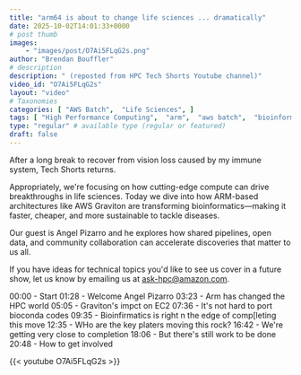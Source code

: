 ```yaml
---
title: "arm64 is about to change life sciences ... dramatically"
date: 2025-10-02T14:01:33+0000
# post thumb
images:
    - "images/post/O7Ai5FLqG2s.png"
author: "Brendan Bouffler"
# description
description: " (reposted from HPC Tech Shorts Youtube channel)"
video_id: "O7Ai5FLqG2s"
layout: "video"
# Taxonomies
categories: [ "AWS Batch",  "Life Sciences", ]
tags: [ "High Performance Computing",  "arm",  "aws batch",  "bioinformatics",  "cloud computing",  "scientific computing",  "techshorts", ]
type: "regular" # available type (regular or featured)
draft: false
---
```


After a long break to recover from vision loss caused by my immune system, Tech Shorts returns.

Appropriately, we're focusing on how cutting-edge compute can drive breakthroughs in life sciences. Today we dive into how ARM-based architectures like AWS Graviton are transforming bioinformatics—making it faster, cheaper, and more sustainable to tackle diseases.

Our guest is Angel Pizarro and he explores how shared pipelines, open data, and community collaboration can accelerate discoveries that matter to us all.

If you have ideas for technical topics you'd like to see us cover in a future show, let us know by emailing us at ask-hpc@amazon.com.

00:00 - Start
01:28 - Welcome Angel Pizarro
03:23 - Arm has changed the HPC world
05:05 - Graviton's impct on EC2
07:36 - It's not hard to port bioconda codes
09:35 - Bioinfirmatics is right n the edge of comp[leting this move
12:35 - WHo are the key platers moving this rock?
16:42 - We're getting very close to completion
18:06 - But there's still work to be done
20:48 - How to get involved

{{< youtube O7Ai5FLqG2s >}}